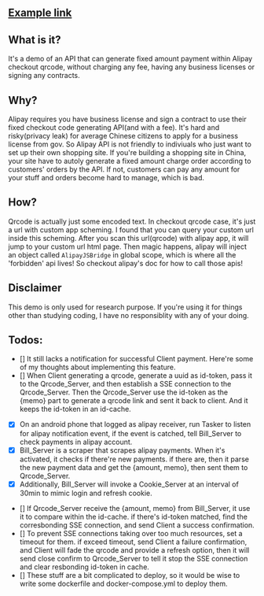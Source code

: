 ## [Example link](https://blipay.xyz)

## What is it?
It's a demo of an API that can generate fixed amount payment within Alipay checkout qrcode, without charging any fee, having any business licenses or signing any contracts.

## Why?
Alipay requires you have business license and sign a contract to use their fixed checkout code generating API(and with a fee). It's hard and risky(privacy leak) for average Chinese citizens to apply for a business license from gov. So Alipay API is not friendly to indiviuals who just want to set up their own shopping site. If you're building a shopping site in China, your site have to autoly generate a fixed amount charge order according to customers' orders by the API. If not, customers can pay any amount for your stuff and orders become hard to manage, which is bad.

## How?
Qrcode is actually just some encoded text. In checkout qrcode case, it's just a url with custom app scheming. I found that you can query your custom url inside this scheming. After you scan this url(qrcode) with alipay app, it will jump to your custom url html page. Then magic happens, alipay will inject an object called `AlipayJSBridge` in global scope, which is where all the 'forbidden' api lives! So checkout alipay's doc for how to call those apis!

## Disclaimer
This demo is only used for research purpose. If you're using it for things other than studying coding, I have no responsiblity with any of your doing.

## Todos:
- [] It still lacks a notification for successful Client payment. Here're some of my thoughts about implementing this feature.
- [] When Client generating a qrcode, generate a uuid as id-token, pass it to the Qrcode_Server, and then establish a SSE connection to the Qrcode_Server. Then the Qrcode_Server use the id-token as the {memo} part to generate a qrcode link and sent it back to client. And it keeps the id-token in an id-cache.
- [x] On an android phone that logged as alipay receiver, run Tasker to listen for alipay notification event, if the event is catched, tell Bill_Server to check payments in alipay account.
- [x] Bill_Server is a scraper that scrapes alipay payments. When it's activated, it checks if there're new payments. if there are, then it parse the new payment data and get the {amount, memo}, then sent them to Qrcode_Server.
- [x] Additionally, Bill_Server will invoke a Cookie_Server at an interval of 30min to mimic login and refresh cookie.
- [] If Qrcode_Server receive the {amount, memo} from Bill_Server, it use it to compare within the id-cache. if there's id-token matched, find the corresbonding SSE connection, and send Client a success confirmation.
- [] To prevent SSE connections taking over too much resources, set a timeout for them. if exceed timeout, send Client a failure confirmation, and Client will fade the qrcode and provide a refresh option, then it will send close confirm to Qrcode_Server to tell it stop the SSE connection and clear resbonding id-token in cache.
- [] These stuff are a bit complicated to deploy, so it would be wise to write some dockerfile and docker-compose.yml to deploy them.
